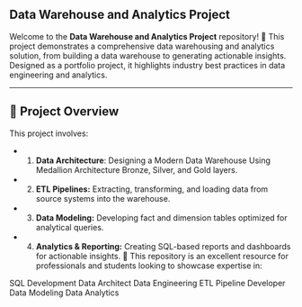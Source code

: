 ## Data Warehouse and Analytics Project

Welcome to the **Data Warehouse and Analytics Project** repository! 🚀
This project demonstrates a comprehensive data warehousing and analytics solution, from building a data warehouse to generating actionable insights. Designed as a portfolio project, it highlights industry best practices in data engineering and analytics.

---

## 📖 Project Overview
This project involves:

- 1. **Data Architecture**: Designing a Modern Data Warehouse Using Medallion Architecture Bronze, Silver, and Gold layers.
- 2. **ETL Pipelines:** Extracting, transforming, and loading data from source systems into the warehouse.
- 3. **Data Modeling:** Developing fact and dimension tables optimized for analytical queries.
- 4. **Analytics & Reporting:** Creating SQL-based reports and dashboards for actionable insights.
🎯 This repository is an excellent resource for professionals and students looking to showcase expertise in:

SQL Development
Data Architect
Data Engineering
ETL Pipeline Developer
Data Modeling
Data Analytics
